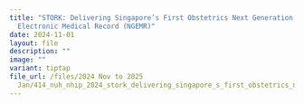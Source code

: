 ```yaml
---
title: "STORK: Delivering Singapore’s First Obstetrics Next Generation
  Electronic Medical Record (NGEMR)"
date: 2024-11-01
layout: file
description: ""
image: ""
variant: tiptap
file_url: /files/2024 Nov to 2025
  Jan/414_nuh_nhip_2024_stork_delivering_singapore_s_first_obstetrics_next_generation_electronic_medical.pdf
---
```

